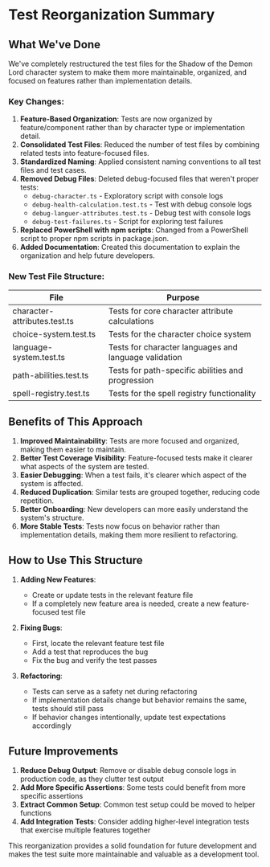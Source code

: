 # Test Reorganization Summary

## What We've Done

We've completely restructured the test files for the Shadow of the Demon Lord character system to make them more maintainable, organized, and focused on features rather than implementation details.

### Key Changes:

1. **Feature-Based Organization**: Tests are now organized by feature/component rather than by character type or implementation detail.
2. **Consolidated Test Files**: Reduced the number of test files by combining related tests into feature-focused files.
3. **Standardized Naming**: Applied consistent naming conventions to all test files and test cases.
4. **Removed Debug Files**: Deleted debug-focused files that weren't proper tests:
   - `debug-character.ts` - Exploratory script with console logs
   - `debug-health-calculation.test.ts` - Test with debug console logs
   - `debug-languer-attributes.test.ts` - Debug test with console logs
   - `debug-test-failures.ts` - Script for exploring test failures
5. **Replaced PowerShell with npm scripts**: Changed from a PowerShell script to proper npm scripts in package.json.
6. **Added Documentation**: Created this documentation to explain the organization and help future developers.

### New Test File Structure:

| File | Purpose |
|------|---------|
| character-attributes.test.ts | Tests for core character attribute calculations |
| choice-system.test.ts | Tests for the character choice system |
| language-system.test.ts | Tests for character languages and language validation |
| path-abilities.test.ts | Tests for path-specific abilities and progression |
| spell-registry.test.ts | Tests for the spell registry functionality |

## Benefits of This Approach

1. **Improved Maintainability**: Tests are more focused and organized, making them easier to maintain.
2. **Better Test Coverage Visibility**: Feature-focused tests make it clearer what aspects of the system are tested.
3. **Easier Debugging**: When a test fails, it's clearer which aspect of the system is affected.
4. **Reduced Duplication**: Similar tests are grouped together, reducing code repetition.
5. **Better Onboarding**: New developers can more easily understand the system's structure.
6. **More Stable Tests**: Tests now focus on behavior rather than implementation details, making them more resilient to refactoring.

## How to Use This Structure

1. **Adding New Features**: 
   - Create or update tests in the relevant feature file
   - If a completely new feature area is needed, create a new feature-focused test file

2. **Fixing Bugs**:
   - First, locate the relevant feature test file
   - Add a test that reproduces the bug
   - Fix the bug and verify the test passes

3. **Refactoring**:
   - Tests can serve as a safety net during refactoring
   - If implementation details change but behavior remains the same, tests should still pass
   - If behavior changes intentionally, update test expectations accordingly

## Future Improvements

1. **Reduce Debug Output**: Remove or disable debug console logs in production code, as they clutter test output
2. **Add More Specific Assertions**: Some tests could benefit from more specific assertions
3. **Extract Common Setup**: Common test setup could be moved to helper functions
4. **Add Integration Tests**: Consider adding higher-level integration tests that exercise multiple features together

This reorganization provides a solid foundation for future development and makes the test suite more maintainable and valuable as a development tool. 
